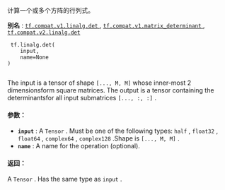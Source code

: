 计算一个或多个方阵的行列式。

**别名** : [ `tf.compat.v1.linalg.det` ](/api_docs/python/tf/linalg/det), [ `tf.compat.v1.matrix_determinant` ](/api_docs/python/tf/linalg/det), [ `tf.compat.v2.linalg.det` ](/api_docs/python/tf/linalg/det)

```
 tf.linalg.det(
    input,
    name=None
)
 
```

The input is a tensor of shape  `[..., M, M]`  whose inner-most 2 dimensionsform square matrices. The output is a tensor containing the determinantsfor all input submatrices  `[..., :, :]` .

#### 参数：
- **`input`** : A  `Tensor` . Must be one of the following types:  `half` ,  `float32` ,  `float64` ,  `complex64` ,  `complex128` .Shape is  `[..., M, M]` .
- **`name`** : A name for the operation (optional).


#### 返回：
A  `Tensor` . Has the same type as  `input` .

